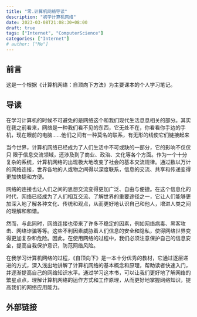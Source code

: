 ```yaml
---
title: "零.计算机网络导读"
description: "初学计算机网络"
date: 2023-03-08T21:08:30+08:00
draft: true
tags: ["Internet", "ComputerScience"]
categories: ["Internet"]
# author: ["Me"]
---
```


## 前言

这是一个根据《计算机网络：自顶向下方法》为主要课本的个人学习笔记。

## 导读

在学习计算机的时候不可避免的是网络这个和我们现代生活息息相关的部分。其实在我之前看来，网络是一种我们看不见的东西，它无处不在，你看看你手边的手机，现在眼前的电脑......他们之间有一种莫名的联系，有无形的线使它们链接起来

当今世界，计算机网络已经成为了人们生活中不可或缺的一部分，它的影响不仅仅只 限于信息交流领域，还涉及到了商业、政治、文化等各个方面。作为一个十分复杂的系统，计算机网络的出现极大地改变了社会的基本交流规律。通过数以万计的网络连接，世界各地的人或物之间得以深度联系，信息的交流、共享和传递变得更加快捷和方便。

网络的连接也让人们之间的思想交流变得更加广泛、自由与便捷。在这个信息化的时代，网络已经成为了人们相互交流、了解世界的重要途径之一，它让人们能够更加深入地了解各种文化、传统和观点，从而更好地认识自己和他人，增进人类之间的理解和和谐。

然而，与此同时，网络连接也带来了许多不稳定的因素，例如网络病毒、黑客攻击、网络诈骗等等。这些不利因素威胁着人们信息的安全和隐私，使得网络世界变得更加复杂和危险。因此，在使用网络的过程中，我们必须注意保护自己的信息安全，提高自我保护意识，防范网络风险。

在我学习计算机网络的过程，《自顶向下》是一本十分优秀的教材，它通过逐层递进的方式，深入浅出地讲解了计算机网络的基本概念和原理，帮助读者快速入门，并逐渐提高自己的网络知识水平。通过学习这本书，可以让我们更好地了解网络的繁星点点，理解计算机网络的运作方式和工作原理，从而更好地掌握网络知识，提高我们的网络应用能力。

## 外部链接
